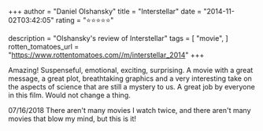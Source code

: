 +++
author = "Daniel Olshansky"
title = "Interstellar"
date = "2014-11-02T03:42:05"
rating = "⭐⭐⭐⭐⭐"

description = "Olshansky's review of Interstellar"
tags = [
    "movie",
]
rotten_tomatoes_url = "https://www.rottentomatoes.com//m/interstellar_2014"
+++

Amazing! Suspenseful, emotional, exciting, surprising. A movie with a great message, a great plot, breathtaking graphics and a very interesting take on the aspects of science that are still a mystery to us. A great job by everyone in this film. Would not change a thing.

07/16/2018
There aren't many movies I watch twice, and there aren't many movies that blow my mind, but this is it!
